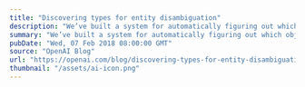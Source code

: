```yaml
---
title: "Discovering types for entity disambiguation"
description: "We’ve built a system for automatically figuring out which object is meant by a word by having a neural network decide if the word belongs to each of about 100 automatically-discovered “types” (non-exclusive categories)."
summary: "We’ve built a system for automatically figuring out which object is meant by a word by having a neural network decide if the word belongs to each of about 100 automatically-discovered “types” (non-exclusive categories)."
pubDate: "Wed, 07 Feb 2018 08:00:00 GMT"
source: "OpenAI Blog"
url: "https://openai.com/blog/discovering-types-for-entity-disambiguation"
thumbnail: "/assets/ai-icon.png"
---
```


